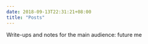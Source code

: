 ```yaml
---
date: 2018-09-13T22:31:21+08:00
title: "Posts"
---
```


Write-ups and notes for the main audience: future me
